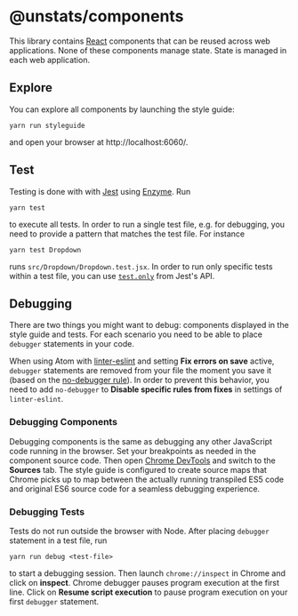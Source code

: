 # @unstats/components

This library contains  [React](https://facebook.github.io/react/) components that can be reused across web applications. None of these components manage state. State is managed in each web application.

## Explore

You can explore all components by launching the style guide: 

    yarn run styleguide

and open your browser at http://localhost:6060/.

## Test

Testing is done with with [Jest](https://facebook.github.io/jest/) using [Enzyme](http://airbnb.io/enzyme/). Run

    yarn test

to execute all tests. In order to run a single test file, e.g. for debugging, you need to provide a pattern that matches the test file. For instance

    yarn test Dropdown

runs `src/Dropdown/Dropdown.test.jsx`. In order to run only specific tests within a test file, you can use
[`test.only`](https://facebook.github.io/jest/docs/api.html#testonlyname-fn) from Jest's API.

## Debugging

There are two things you might want to debug: components displayed in the style guide and tests. For each scenario you need to be able to place `debugger` statements in your code. 

When using Atom with
[linter-eslint](https://atom.io/packages/linter-eslint) and setting **Fix errors on save** active, `debugger` statements are removed from your file the moment you save it (based on the
[no-debugger rule](http://eslint.org/docs/rules/no-debugger)). In order to prevent this behavior, you need to add `no-debugger` to **Disable specific rules from fixes** in settings of `linter-eslint`.

### Debugging Components

Debugging components is the same as debugging any other JavaScript code running in the browser. Set your breakpoints as needed in the component source code. Then open
[Chrome DevTools](https://developers.google.com/web/tools/chrome-devtools/) and switch to the **Sources** tab. The style guide is configured to create source maps that Chrome picks up to map between the actually running transpiled ES5 code and original ES6 source code for a seamless debugging experience.

### Debugging Tests

Tests do not run outside the browser with Node. After placing `debugger` statement in a test file, run

    yarn run debug <test-file>

to start a debugging session. Then launch `chrome://inspect` in Chrome and click on **inspect**. Chrome debugger pauses program execution at the first line. Click on **Resume script execution** to pause program execution on your first `debugger` statement.
